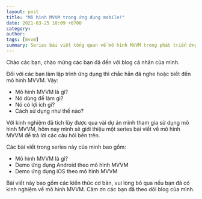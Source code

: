 ```yaml
---
layout: post
title: "Mô hình MVVM trong ứng dụng mobile!"
date: 2021-03-25 10:09 +0700
category: 
author: 
tags: [mvvm]
summary: Series bài viết tổng quan về mô hình MVVM trong phát triển ứng dụng mobile.
---
```


Chào các bạn, chào mừng các bạn đã đến với blog cá nhân của mình.

Đối với các bạn làm lập trình ứng dụng thì chắc hẳn đã nghe hoặc biết đến mô hình MVVM. Vậy:

* Mô hình MVVM là gì?
* Nó dùng để làm gì?
* Nó có lợi ích gì?
* Cách sử dụng như thế nào?

Với kinh nghiệm đã tích lũy được qua vài dự án mình tham gia sử dụng mô hình MVVM, hôm nay mình sẽ giới thiệu một series bài viết về mô hình MVVM để trả lời các câu hỏi bên trên.

Các bài viết trong series này của mình bao gồm:

* Mô hình MVVM là gì?
* Demo ứng dụng Android theo mô hình MVVM
* Demo ứng dụng iOS theo mô hình MVVM

Bài viết này bao gồm các kiến thức cơ bản, vui lòng bỏ qua nếu bạn đã có kinh nghiệm về mô hình MVVM. Cảm ơn các bạn đã theo dõi blog của mình.